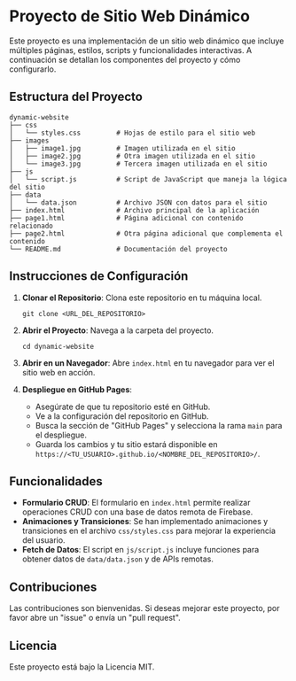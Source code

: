 # Proyecto de Sitio Web Dinámico

Este proyecto es una implementación de un sitio web dinámico que incluye múltiples páginas, estilos, scripts y funcionalidades interactivas. A continuación se detallan los componentes del proyecto y cómo configurarlo.

## Estructura del Proyecto

```
dynamic-website
├── css
│   └── styles.css         # Hojas de estilo para el sitio web
├── images
│   ├── image1.jpg         # Imagen utilizada en el sitio
│   ├── image2.jpg         # Otra imagen utilizada en el sitio
│   └── image3.jpg         # Tercera imagen utilizada en el sitio
├── js
│   └── script.js          # Script de JavaScript que maneja la lógica del sitio
├── data
│   └── data.json          # Archivo JSON con datos para el sitio
├── index.html             # Archivo principal de la aplicación
├── page1.html             # Página adicional con contenido relacionado
├── page2.html             # Otra página adicional que complementa el contenido
└── README.md              # Documentación del proyecto
```

## Instrucciones de Configuración

1. **Clonar el Repositorio**: Clona este repositorio en tu máquina local.
   ```
   git clone <URL_DEL_REPOSITORIO>
   ```

2. **Abrir el Proyecto**: Navega a la carpeta del proyecto.
   ```
   cd dynamic-website
   ```

3. **Abrir en un Navegador**: Abre `index.html` en tu navegador para ver el sitio web en acción.

4. **Despliegue en GitHub Pages**:
   - Asegúrate de que tu repositorio esté en GitHub.
   - Ve a la configuración del repositorio en GitHub.
   - Busca la sección de "GitHub Pages" y selecciona la rama `main` para el despliegue.
   - Guarda los cambios y tu sitio estará disponible en `https://<TU_USUARIO>.github.io/<NOMBRE_DEL_REPOSITORIO>/`.

## Funcionalidades

- **Formulario CRUD**: El formulario en `index.html` permite realizar operaciones CRUD con una base de datos remota de Firebase.
- **Animaciones y Transiciones**: Se han implementado animaciones y transiciones en el archivo `css/styles.css` para mejorar la experiencia del usuario.
- **Fetch de Datos**: El script en `js/script.js` incluye funciones para obtener datos de `data/data.json` y de APIs remotas.

## Contribuciones

Las contribuciones son bienvenidas. Si deseas mejorar este proyecto, por favor abre un "issue" o envía un "pull request".

## Licencia

Este proyecto está bajo la Licencia MIT.